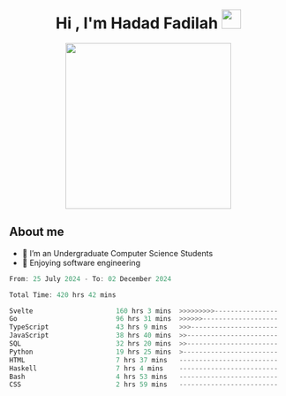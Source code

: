 <h1 align="center">Hi , I'm Hadad Fadilah <img src="https://media.giphy.com/media/hvRJCLFzcasrR4ia7z/giphy.gif" width="35"></h1>

<p align="center">
<img src="https://media.tenor.com/78dNivDemDAAAAAi/speech-bubble-venti.gif" width="300"/>    
</p>


##  About me
- 🔭 I’m an Undergraduate Computer Science Students
- 🌱 Enjoying software engineering

<!--START_SECTION:waka-->

```go
From: 25 July 2024 - To: 02 December 2024

Total Time: 420 hrs 42 mins

Svelte                     160 hrs 3 mins  >>>>>>>>>----------------   37.86 %
Go                         96 hrs 31 mins  >>>>>>-------------------   22.83 %
TypeScript                 43 hrs 9 mins   >>>----------------------   10.21 %
JavaScript                 38 hrs 40 mins  >>-----------------------   09.15 %
SQL                        32 hrs 20 mins  >>-----------------------   07.65 %
Python                     19 hrs 25 mins  >------------------------   04.59 %
HTML                       7 hrs 37 mins   -------------------------   01.81 %
Haskell                    7 hrs 4 mins    -------------------------   01.67 %
Bash                       4 hrs 53 mins   -------------------------   01.16 %
CSS                        2 hrs 59 mins   -------------------------   00.71 %
```

<!--END_SECTION:waka-->




<!--
**Fadil-Tao/Fadil-Tao** is a ✨ _special_ ✨ repository because its `README.md` (this file) appears on your GitHub profile.


